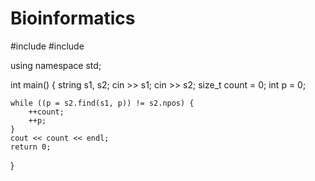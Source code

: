 # Bioinformatics
#include <string>
#include <iostream>                                                                                                                                                                                          

using namespace std;


int main()
{
	string s1, s2;
	cin >> s1;
	cin >> s2;
	size_t count = 0;
	int p = 0;

	while ((p = s2.find(s1, p)) != s2.npos) {
		++count;
		++p;
	}
	cout << count << endl;
	return 0;
}

